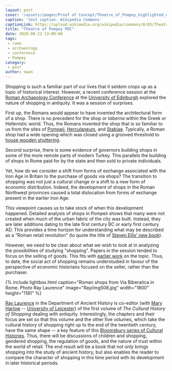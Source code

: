 ```yaml
---
layout: post
cover: '/assets/images/Proof of Concept/Theatre_of_Pompey_highlighted_diagram.png'
caption: 'test caption. Wikipedia Commons'
captionLink: https://upload.wikimedia.org/wikipedia/commons/8/85/Theatre_of_Pompey_highlighted_diagram.png
title: "Theatre of Pompey POC"
date: 2018-08-21 13:00:00
tags: 
 - rome
 - archaeology
 - conference
 - Pompey
category:
 - post
author: ewan
---
```


Shopping is such a familiar part of our lives that it seldom crops up
as a topic of historical interest. However, a recent conference session
at the [Roman Archaeology Conference](http://romansocietyrac.ac.uk/) at
the [University of
Edinburgh](https://www.ed.ac.uk/history-classics-archaeology/archaeology)
explored the nature of shopping in antiquity. It was a session of
surprises.

First up, the Romans would appear to have invented the architectural
form of a shop. There is no precedent for the shop or *taberna* within
the Greek or Hellenistic world. Thus, the Romans invented the shop that
is so familiar to us from the sites of
[Pompeii](http://www.pompeiiinpictures.org/),
[Herculaneum](http://www.herculaneum.uk/index.htm), and
[Stabiae](http://www.stabiae.org/foundation/en/). Typically, a Roman
shop had a wide opening which was closed using a grooved threshold to
[house wooden
shuttering](http://www.pompeiiinpictures.com/pompeiiinpictures/r9/9%2007%2010.htm).

Second surprise, there is some evidence of governors building shops in
some of the more remote parts of modern Turkey. This parallels the
building of shops in Rome paid for by the state and then sold to private
individuals.

Yet, how do we consider a shift from forms of exchange associated with
the Iron Age in Britain to the purchase of goods via shops? The
transition to shopping was not just a cultural change or a shift to a
new form of economic distribution. Indeed, the development of shops in
the Roman Northwest provinces caused a total dislocation from forms of
exchange present in the earlier Iron Age.

This viewpoint causes us to take stock of when this development
happened. Detailed analysis of shops in Pompeii shows that many were not
created when much of the urban fabric of the city was built. Instead,
they are later additions dating to the late first century BC or early
first century AD. This provides a time horizon for understanding what
may be described as a "Roman retail revolution" (to quote the title of
[Steven Ellis' new
book](https://global.oup.com/academic/product/the-roman-retail-revolution-9780198769934?cc=au&lang=en&)).

However, we need to be clear about what we wish to look at in analyzing
the possibilities of studying "shopping". Papers in the session tended
to focus on the selling of goods. This fits with [earlier
work](https://onlinelibrary.wiley.com/doi/full/10.1111/1468-0289.12055_11)
on the topic. Thus, to date, the social act of shopping remains
understudied in favour of the perspective of economic historians focused
on the seller, rather than the purchaser.

{% include lightbox.html
caption="Roman shops from Via Biberatica in Rome. Photo Ray Laurence"
image="Ray/img508.jpg"
width="1800"
height="1181" %}

[Ray Laurence](https://researchers.mq.edu.au/en/persons/ray-laurence) in
the Department of Ancient History is co-editor (with [Mary
Harlow](https://www2.le.ac.uk/departments/archaeology/people/academics/harlow)
-- [University of
Leicester](https://www2.le.ac.uk/departments/archaeology/people/academics/harlow))
of the first volume of *The Cultural History of Shopping* dealing with
antiquity. Interestingly, the chapters and their focus are set so that
this volume and the other five volumes, which take the cultural history
of shopping right up to the end of the twentieth century, have the same
shape -- a key feature of this [Bloomsbury series of Cultural
Histories](https://www.bloomsburyculturalhistory.com/cultural-history-series).
Thus, there will be discussions of children and shopping, gendered
shopping, the regulation of goods, and the nature of trust within the
world of retail. The end result will be a book that not only brings
shopping into the study of ancient history, but also enables the reader
to compare the character of shopping in this time period with its
development in later historical periods.
